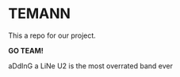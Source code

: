 # TEMANN
This a repo for our project.

__GO TEAM!__

aDdInG a LiNe
U2 is the most overrated band ever
